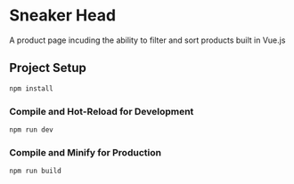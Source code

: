 # Sneaker Head

A product page incuding the ability to filter and sort products built in Vue.js


## Project Setup

```sh
npm install
```

### Compile and Hot-Reload for Development

```sh
npm run dev
```

### Compile and Minify for Production

```sh
npm run build
```
